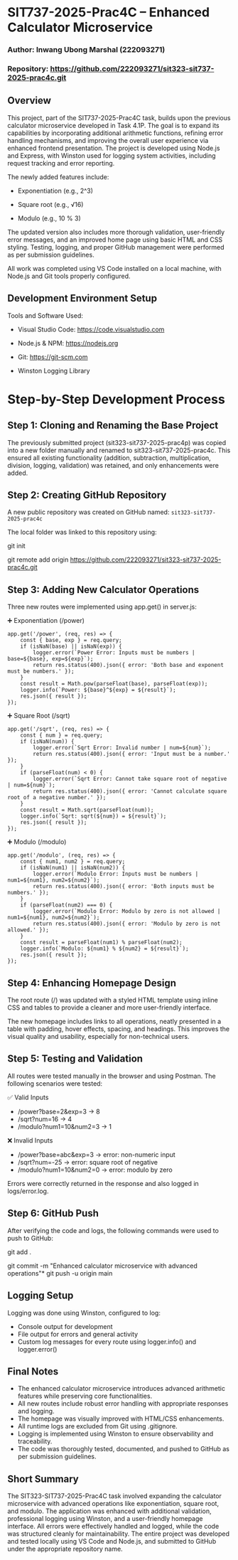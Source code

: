 # SIT737-2025-Prac4C – Enhanced Calculator Microservice

### Author: Inwang Ubong Marshal (222093271)

### Repository: https://github.com/222093271/sit323-sit737-2025-prac4c.git 


## Overview

This project, part of the SIT737-2025-Prac4C task, builds upon the previous calculator microservice developed in Task 4.1P. The goal is to expand its capabilities by incorporating additional arithmetic functions, refining error handling mechanisms, and improving the overall user experience via enhanced frontend presentation. The project is developed using Node.js and Express, with Winston used for logging system activities, including request tracking and error reporting.

The newly added features include:

*	Exponentiation (e.g., 2^3)

*	Square root (e.g., √16)

*	Modulo (e.g., 10 % 3)

The updated version also includes more thorough validation, user-friendly error messages, and an improved home page using basic HTML and CSS styling. Testing, logging, and proper GitHub management were performed as per submission guidelines.

All work was completed using VS Code installed on a local machine, with Node.js and Git tools properly configured. 


## Development Environment Setup

Tools and Software Used:

*	Visual Studio Code: https://code.visualstudio.com

*	Node.js & NPM: https://nodejs.org

*	Git: https://git-scm.com

*	Winston Logging Library


# Step-by-Step Development Process

## Step 1: Cloning and Renaming the Base Project

The previously submitted project (sit323-sit737-2025-prac4p) was copied into a new folder manually and renamed to sit323-sit737-2025-prac4c. This ensured all existing functionality (addition, subtraction, multiplication, division, logging, validation) was retained, and only enhancements were added.

## Step 2: Creating GitHub Repository

A new public repository was created on GitHub named:
`sit323-sit737-2025-prac4c`

The local folder was linked to this repository using:

git init

git remote add origin https://github.com/222093271/sit323-sit737-2025-prac4c.git 


## Step 3: Adding New Calculator Operations

Three new routes were implemented using app.get() in server.js:

➕ Exponentiation (/power)
```
app.get('/power', (req, res) => {
    const { base, exp } = req.query;
    if (isNaN(base) || isNaN(exp)) {
        logger.error(`Power Error: Inputs must be numbers | base=${base}, exp=${exp}`);
        return res.status(400).json({ error: 'Both base and exponent must be numbers.' });
    }
    const result = Math.pow(parseFloat(base), parseFloat(exp));
    logger.info(`Power: ${base}^${exp} = ${result}`);
    res.json({ result });
});
```

➕ Square Root (/sqrt)
```
app.get('/sqrt', (req, res) => {
    const { num } = req.query;
    if (isNaN(num)) {
        logger.error(`Sqrt Error: Invalid number | num=${num}`);
        return res.status(400).json({ error: 'Input must be a number.' });
    }
    if (parseFloat(num) < 0) {
        logger.error(`Sqrt Error: Cannot take square root of negative | num=${num}`);
        return res.status(400).json({ error: 'Cannot calculate square root of a negative number.' });
    }
    const result = Math.sqrt(parseFloat(num));
    logger.info(`Sqrt: sqrt(${num}) = ${result}`);
    res.json({ result });
});
```

➕ Modulo (/modulo)
```
app.get('/modulo', (req, res) => {
    const { num1, num2 } = req.query;
    if (isNaN(num1) || isNaN(num2)) {
        logger.error(`Modulo Error: Inputs must be numbers | num1=${num1}, num2=${num2}`);
        return res.status(400).json({ error: 'Both inputs must be numbers.' });
    }
    if (parseFloat(num2) === 0) {
        logger.error(`Modulo Error: Modulo by zero is not allowed | num1=${num1}, num2=${num2}`);
        return res.status(400).json({ error: 'Modulo by zero is not allowed.' });
    }
    const result = parseFloat(num1) % parseFloat(num2);
    logger.info(`Modulo: ${num1} % ${num2} = ${result}`);
    res.json({ result });
});
```

## Step 4: Enhancing Homepage Design

The root route (/) was updated with a styled HTML template using inline CSS and tables to provide a cleaner and more user-friendly interface.

The new homepage includes links to all operations, neatly presented in a table with padding, hover effects, spacing, and headings. This improves the visual quality and usability, especially for non-technical users.


## Step 5: Testing and Validation

All routes were tested manually in the browser and using Postman. The following scenarios were tested:

✅ Valid Inputs
*	/power?base=2&exp=3 → 8
*	/sqrt?num=16 → 4
*	/modulo?num1=10&num2=3 → 1

❌ Invalid Inputs
*	/power?base=abc&exp=3 → error: non-numeric input
*	/sqrt?num=-25 → error: square root of negative
*	/modulo?num1=10&num2=0 → error: modulo by zero

Errors were correctly returned in the response and also logged in logs/error.log.

## Step 6: GitHub Push

After verifying the code and logs, the following commands were used to push to GitHub:

git add .

git commit -m "Enhanced calculator microservice with advanced operations"*
git push -u origin main

## Logging Setup

Logging was done using Winston, configured to log:
*	Console output for development
*	File output for errors and general activity
*	Custom log messages for every route using logger.info() and logger.error()


##  Final Notes

*	The enhanced calculator microservice introduces advanced arithmetic features while preserving core functionalities.
*	All new routes include robust error handling with appropriate responses and logging.
*	The homepage was visually improved with HTML/CSS enhancements.
*	All runtime logs are excluded from Git using .gitignore.
*	Logging is implemented using Winston to ensure observability and traceability.
*	The code was thoroughly tested, documented, and pushed to GitHub as per submission guidelines.


## Short Summary

The SIT323-SIT737-2025-Prac4C task involved expanding the calculator microservice with advanced operations like exponentiation, square root, and modulo. The application was enhanced with additional validation, professional logging using Winston, and a user-friendly homepage interface. All errors were effectively handled and logged, while the code was structured cleanly for maintainability. The entire project was developed and tested locally using VS Code and Node.js, and submitted to GitHub under the appropriate repository name.

